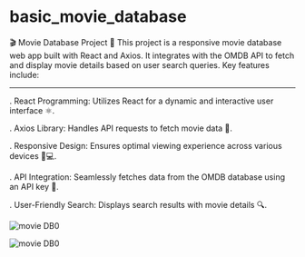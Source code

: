 # basic_movie_database

🎬 Movie Database Project 🍿
This project is a responsive movie database web app built with React and Axios. It integrates with the OMDB API to fetch and display movie details based on user search queries. Key features include:

<hr>

. React Programming: Utilizes React for a dynamic and interactive user interface ⚛️.

. Axios Library: Handles API requests to fetch movie data 🔄.

. Responsive Design: Ensures optimal viewing experience across various devices 📱💻.

. API Integration: Seamlessly fetches data from the OMDB database using an API key 🔑.

. User-Friendly Search: Displays search results with movie details 🔍.


![movie DB0](https://github.com/user-attachments/assets/d0eadcc9-dae1-4cc9-9ddb-37fd7706efcf)


![movie DB0](https://github.com/user-attachments/assets/b9db2a66-0d10-46a5-a759-e046479619f1)

